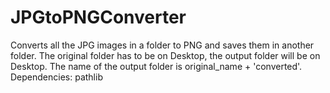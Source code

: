 # JPGtoPNGConverter
Converts all the JPG images in a folder to PNG and saves them in another folder.
The original folder has to be on Desktop, the output folder will be on Desktop.
The name of the output folder is original_name + 'converted'.
Dependencies: pathlib

